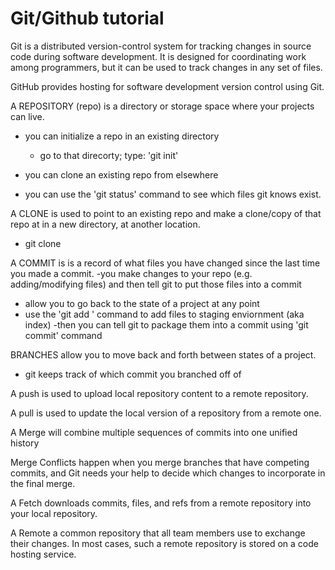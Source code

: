 # Git/Github tutorial

Git is a distributed version-control system for tracking changes in source code during software development. It is designed for coordinating work among programmers, but it can be used to track changes in any set of files. 


GitHub provides hosting for software development version control using Git.


A REPOSITORY (repo) is a directory or storage space where your projects can live.
  - you can initialize a repo in an existing directory
      - go to that direcorty; type: 'git init'
  - you can clone an existing repo from elsewhere

- you can use the 'git status' command to see which files git knows exist.

A CLONE is used to point to an existing repo and make a clone/copy of that repo at in a new directory, at another location.
  - git clone <url>


A COMMIT is is a record of what files you have changed since the last time you made a commit. 
  -you make changes to your repo (e.g. adding/modifying files) and then tell git to put those files into a commit
  - allow you to go back to the state of a project at any point
  - use the 'git add <filename>' command to add files to staging enviornment (aka index)
  -then you can tell git to package them into a commit using 'git commit' command 
  
BRANCHES allow you to move back and forth between states of a project.
  - git keeps track of which commit you branched off of 

A push is used to upload local repository content to a remote repository.

A pull is used to update the local version of a repository from a remote one. 

A Merge will combine multiple sequences of commits into one unified history

Merge Conflicts happen when you merge branches that have competing commits, and Git needs your help to decide which changes to incorporate in the final merge.

A Fetch downloads commits, files, and refs from a remote repository into your local repository.

A Remote a common repository that all team members use to exchange their changes. In most cases, such a remote repository is stored on a code hosting service.
